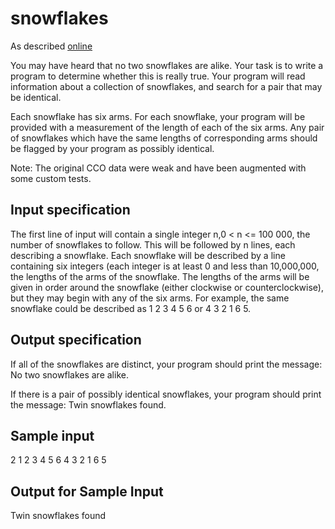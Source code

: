 snowflakes
==========

As described [online](https://dmoj.ca/problem/cco07p2)

You may have heard that no two snowflakes are alike. Your task is to write a
program to determine whether this is really true. Your program will read
information about a collection of snowflakes, and search for a pair that may be
identical. 

Each snowflake has six arms. For each snowflake, your program will be provided
with a measurement of the length of each of the six arms. Any pair of snowflakes
which have the same lengths of corresponding arms should be flagged by your
program as possibly identical.

Note: The original CCO data were weak and have been augmented with some custom
tests.

## Input specification

The first line of input will contain a single integer n,0 < n <= 100 000, the
number of snowflakes to follow. This will be followed by n lines, each
describing a snowflake. Each snowflake will be described by a line containing
six integers (each integer is at least 0 and less than 10,000,000, the lengths
of the arms of the snowflake. The lengths of the arms will be given in order
around the snowflake (either clockwise or counterclockwise), but they may begin
with any of the six arms. For example, the same snowflake could be described as
1 2 3 4 5 6 or 4 3 2 1 6 5.

## Output specification 

If all of the snowflakes are distinct, your program should print the message: No
two snowflakes are alike. 

If there is a pair of possibly identical snowflakes, your program should print
the message: Twin snowflakes found.

## Sample input 
2 
1 2 3 4 5 6
4 3 2 1 6 5


## Output for Sample Input
Twin snowflakes found

